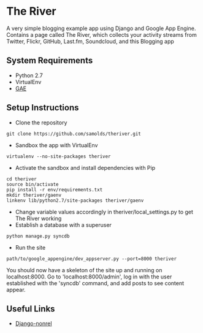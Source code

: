 The River
=========
A very simple blogging example app using Django and Google App Engine.
Contains a page called The River, which collects your activity streams from Twitter, Flickr, GitHub, Last.fm, Soundcloud, and this Blogging app

System Requirements
-------------------
* Python 2.7
* VirtualEnv
* [GAE](http://cloud.google.com/appengine/docs/python)

Setup Instructions
------------------
* Clone the repository
```
git clone https://github.com/samolds/theriver.git
```
* Sandbox the app with VirtualEnv
```
virtualenv --no-site-packages theriver
```
* Activate the sandbox and install dependencies with Pip
```
cd theriver
source bin/activate
pip install -r env/requirements.txt
mkdir theriver/gaenv
linkenv lib/python2.7/site-packages theriver/gaenv
```
* Change variable values accordingly in theriver/local_settings.py to get The River working
* Establish a database with a superuser
```
python manage.py syncdb
```
* Run the site
```
path/to/google_appengine/dev_appserver.py --port=8000 theriver
```

You should now have a skeleton of the site up and running on localhost:8000. Go to 'localhost:8000/admin', log in with the user established with the 'syncdb' command, and add posts to see content appear.


Useful Links
------------
* [Django-nonrel](https://cloud.google.com/appengine/articles/django-nonrel)
